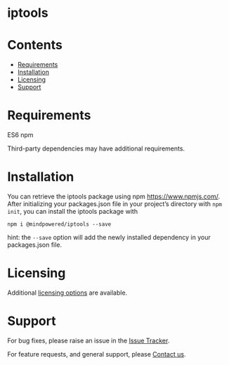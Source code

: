 
iptools
=======

Contents
========

* [Requirements](#requirements)
* [Installation](#installation)
* [Licensing](#licensing)
* [Support](#support)

# Requirements
ES6
npm


Third-party dependencies may have additional requirements.

# Installation
You can retrieve the iptools package using npm https://www.npmjs.com/. After initializing your packages.json file in your project’s directory with `npm init`, you can install the iptools package with
```
npm i @mindpowered/iptools --save
```
hint: the `--save` option will add the newly installed dependency in your packages.json file. 


# Licensing
Additional [licensing options][licensing] are available.

# Support
For bug fixes, please raise an issue in the [Issue Tracker][bugs].

For feature requests, and general support, please [Contact us][contact].



[bugs]: https://github.com/mindpowered/ip-tools-js/issues
[contact]: https://mindpowered.dev/support.html?ref=ip-tools-js/
[licensing]: https://mindpowered.dev/?ref=ip-tools-js
